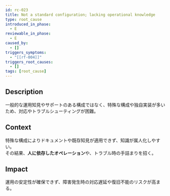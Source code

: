 ```yaml
---
id: rc-023
title: Not a standard configuration; lacking operational knowledge
type: root_cause
introduced_in_phase:
  - E
reviewable_in_phase:
  - E
caused_by:
  - []
triggers_symptoms:
  - "[[rf-004]]"
triggers_root_causes:
  - []
tags: [root_cause]
---
```


## Description
一般的な運用知見やサポートのある構成ではなく、特殊な構成や独自実装が多いため、対応やトラブルシューティングが困難。

## Context
特殊な構成によりドキュメントや既存知見が適用できず、知識が属人化しやすい。  
その結果、**人に依存したオペレーション**や、トラブル時の手詰まりを招く。

## Impact
運用の安定性が確保できず、障害発生時の対応遅延や復旧不能のリスクが高まる。